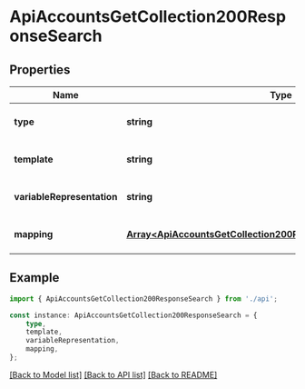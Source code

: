 # ApiAccountsGetCollection200ResponseSearch


## Properties

Name | Type | Description | Notes
------------ | ------------- | ------------- | -------------
**type** | **string** |  | [optional] [default to undefined]
**template** | **string** |  | [optional] [default to undefined]
**variableRepresentation** | **string** |  | [optional] [default to undefined]
**mapping** | [**Array&lt;ApiAccountsGetCollection200ResponseSearchMappingInner&gt;**](ApiAccountsGetCollection200ResponseSearchMappingInner.md) |  | [optional] [default to undefined]

## Example

```typescript
import { ApiAccountsGetCollection200ResponseSearch } from './api';

const instance: ApiAccountsGetCollection200ResponseSearch = {
    type,
    template,
    variableRepresentation,
    mapping,
};
```

[[Back to Model list]](../README.md#documentation-for-models) [[Back to API list]](../README.md#documentation-for-api-endpoints) [[Back to README]](../README.md)

